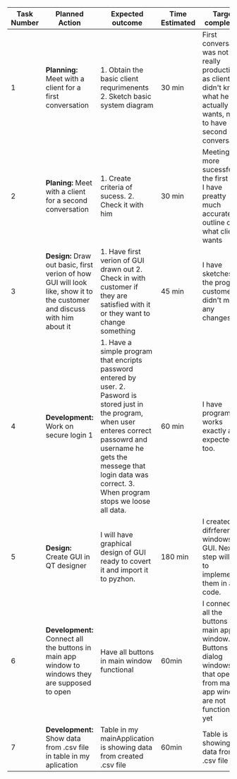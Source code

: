 | Task Number | Planned Action | Expected outcome | Time Estimated | Target completion | Criteria |
|-------------|----------------|------------------|----------------|-------------------|----------|
| 1 | **Planning:** Meet with a client for a first conversation | 1. Obtain the basic client requrimenents 2. Sketch basic system diagram | 30 min | First conversaion was not really productive as client didn't know what he actually wants, need to have second conversation | A|
| 2 | **Planing:** Meet with a client for a second conversation | 1. Create criteria of sucess. 2. Check it with him | 30 min | Meeting was more sucessful as the first one. I have preatty much accurate outline on what client wants | A|
| 3 | **Design:** Draw out basic, first verion of how GUI will look like, show it to the customer and discuss with him about it | 1. Have first verion of GUI drawn out 2. Check in with customer if they are satisfied with it or they want to change something | 45 min | I have sketches of the program, customer didn't made any changes. | B | 
| 4 | **Development:** Work on secure login 1 | 1. Have a simple program that encripts password entered by user. 2. Pasword is stored just in the program, when user enteres correct passowrd and username he  gets the messege that login data was correct. 3. When program stops we loose all data. | 60 min | I have program that works exactly as I expected it too. | C |
| 5 | **Design:** Create GUI in QT designer | I will have graphical design of GUI ready to covert it and import it to pyzhon. | 180 min| I created 7 difrferend windows of GUI. Next step will be to implement them in a code. | B |
| 6 | **Development:** Connect all the buttons in main app window to windows they are supposed to open | Have all buttons in main window functional | 60min | I connected all the buttons in main app window. Buttons in dialog windows that open from main app window are not functional yet | C |
| 7 | **Development:** Show data from .csv file in table in my aplication | Table in my mainApplication is showing data from created .csv file | 60min | Table is showing data from .csv file | C |
